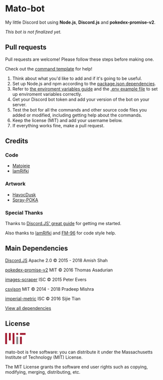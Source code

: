 # Mato-bot

My little Discord bot using **Node.js**, **Discord.js** and **pokedex-promise-v2**.

*This bot is not finalized yet.*

## Pull requests

Pull requests are welcome! Please follow these steps before making one.

Check out the [command template](./commands/template.md) for help!

1. Think about what you'd like to add and if it's going to be useful.
2. Set up Node.js and npm according to the [package.json dependencies](https://github.com/Matojeje/mato-bot/network/dependencies#package.json).
3. Refer to [the enviroment variables guide](./EnviromentVariables.md) and the [.env example file](./.env.example) to set up enviroment variables correctly.
4. Get your Discord bot token and add your version of the bot on your server.
5. Test the bot for all the commands and other source code files you added or modified, including getting help about the commands.
6. Keep the license (MIT) and add your username below.
7. If everything works fine, make a pull request.

## Credits

### Code

* [Matojeje](https://github.com/Matojeje)
* [IamRifki](https://github.com/IamRifki)

### Artwork

* [HavocDusk](https://duskyumbreon.deviantart.com)
* [Spray-POKA](https://www.deviantart.com/spray-poka)

### Special Thanks

Thanks to [Discord.JS' great guide](https://github.com/discordjs/guide) for getting me started.

Also thanks to [IamRifki](https://github.com/IamRifki) and [FM-96](https://www.reddit.com/user/FM-96) for code style help.

## Main Dependencies

[Discord.JS](https://discord.js.org) Apache 2.0 ©&nbsp;2015 - 2018 Amish Shah

[pokedex-promise-v2](https://github.com/PokeAPI/pokedex-promise-v2) MIT ©&nbsp;2016 Thomas Asadurian

[images-scraper](https://github.com/pevers/images-scraper) ISC ©&nbsp;2015 Peter Evers

[csvjson](https://github.com/pradeep-mishra/csvjson) MIT ©&nbsp;2014 - 2018 Pradeep Mishra

[imperial-metric](https://github.com/tiansijie/imperial-metric) ISC ©&nbsp;2016 Sijie Tian

[View all dependencies](https://github.com/Matojeje/mato-bot/network/dependencies)

## License

![MIT Image](resources/logoMIT.png)

mato-bot is free software: you can distribute it under the Massachusetts Institute of Technology (MIT) License.

The MIT License grants the software end user rights such as copying, modifying, merging, distributing, etc.
